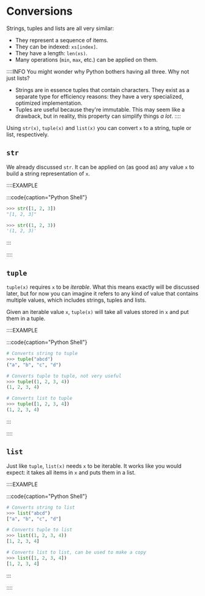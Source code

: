 # Conversions

Strings, tuples and lists are all very similar:

* They represent a sequence of items.
* They can be indexed: `xs[index]`.
* They have a length: `len(xs)`.
* Many operations (`min`, `max`, etc.) can be applied on them.

::::INFO
You might wonder why Python bothers having all three.
Why not just lists?

* Strings are in essence tuples that contain characters.
  They exist as a separate type for efficiency reasons: they have a very specialized, optimized implementation.
* Tuples are useful because they're immutable.
  This may seem like a drawback, but in reality, this property can simplify things *a lot*.
::::

Using `str(x)`, `tuple(x)` and `list(x)` you can convert `x` to a string, tuple or list, respectively.

## `str`

We already discussed `str`.
It can be applied on (as good as) any value `x` to build a string representation of `x`.

::::EXAMPLE

:::code{caption="Python Shell"}

```python
>>> str([1, 2, 3])
"[1, 2, 3]"

>>> str((1, 2, 3))
'(1, 2, 3)'
```

:::

::::

## `tuple`

`tuple(x)` requires `x` to be *iterable*.
What this means exactly will be discussed later, but for now you can imagine it refers to any kind of value that contains multiple values, which includes strings, tuples and lists.

Given an iterable value `x`, `tuple(x)` will take all values stored in `x` and put them in a tuple.

::::EXAMPLE

:::code{caption="Python Shell"}

```python
# Converts string to tuple
>>> tuple("abcd")
("a", "b", "c", "d")

# Converts tuple to tuple, not very useful
>>> tuple((1, 2, 3, 4))
(1, 2, 3, 4)

# Converts list to tuple
>>> tuple([1, 2, 3, 4])
(1, 2, 3, 4)
```

:::

::::

## `list`

Just like `tuple`, `list(x)` needs `x` to be iterable.
It works like you would expect: it takes all items in `x` and puts them in a list.

::::EXAMPLE

:::code{caption="Python Shell"}

```python
# Converts string to list
>>> list("abcd")
["a", "b", "c", "d"]

# Converts tuple to list
>>> list((1, 2, 3, 4))
[1, 2, 3, 4]

# Converts list to list, can be used to make a copy
>>> list([1, 2, 3, 4])
[1, 2, 3, 4]
```

:::

::::
